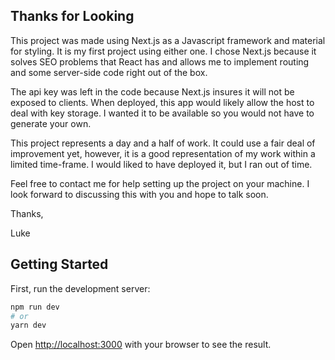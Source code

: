 ## Thanks for Looking

This project was made using Next.js as a Javascript framework and material for styling.  It is my first project using either one.  I chose Next.js because it solves SEO problems that React has and allows me to implement routing and some server-side code right out of the box.

The api key was left in the code because Next.js insures it will not be exposed to clients. When deployed, this app would likely allow the host to deal with key storage.  I wanted it to be available so you would not have to generate your own.

This project represents a day and a half of work.  It could use a fair deal of improvement yet, however, it is a good representation of my work within a limited time-frame.  I would liked to have deployed it, but I ran out of time.

Feel free to contact me for help setting up the project on your machine. I look forward to discussing this with you and hope to talk soon.

Thanks,

Luke

## Getting Started

First, run the development server:

```bash
npm run dev
# or
yarn dev
```

Open [http://localhost:3000](http://localhost:3000) with your browser to see the result.

